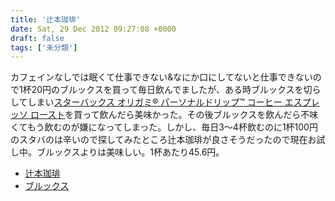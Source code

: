 ```yaml
---
title: '辻本珈琲'
date: Sat, 29 Dec 2012 09:27:08 +0000
draft: false
tags: ['未分類']
---
```


カフェインなしでは眠くて仕事できない&なにか口にしてないと仕事できないので1杯20円のブルックスを買って毎日飲んでましたが、ある時ブルックスを切らしてしまい[スターバックス オリガミ® パーソナルドリップ™ コーヒー エスプレッソ ロースト](http://store.starbucks.co.jp/coffee/oos/4901111155152/)を買って飲んだら美味かった。その後ブルックスを飲んだら不味くてもう飲むのが嫌になってしまった。しかし、毎日3〜4杯飲むのに1杯100円のスタバのは辛いので探してみたところ辻本珈琲が良さそうだったので現在お試し中。ブルックスよりは美味しい。1杯あたり45.6円。

*   [辻本珈琲](http://www.rakuten.co.jp/tsujimoto/)
*   [ブルックス](http://www.brooks.co.jp/)